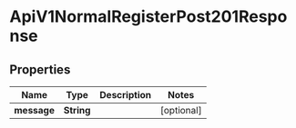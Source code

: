 

# ApiV1NormalRegisterPost201Response


## Properties

| Name | Type | Description | Notes |
|------------ | ------------- | ------------- | -------------|
|**message** | **String** |  |  [optional] |



